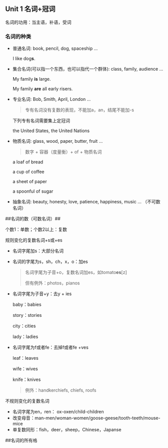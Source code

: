 ## Unit 1 名词+冠词 ##

名词的功用：当主语，补语，受词

### 名词的种类 ###

- 普通名词: book, pencil, dog, spaceship ...

	I like dog**s**.

- 集合名词(可以指一个东西，也可以指代一个群体): class, family, audience ...

	My family **is** large.

	My family **are** all early risers.	 

- 专业名词: Bob, Smith, April, London ...

	>专有名词没有复数的表现，不能加a，an，结尾不能加-s

	下列专有名词需要集上定冠词
	
	the United States, the United Nations 
	
- 物质名词: glass, wood, paper, butter, fruit ...
	
	>数字 + 容器（度量衡）+ of + 物质名词

	a loaf of bread
	
	a cup of coffee

	a sheet of paper

	a spoonful of sugar

- 抽象名词: beauty, honesty, love, patience, happiness, music ... （不可数名词）


##名词的数（可数名词）##

个数1：单数；个数2以上：复数

规则变化的复数名词+s或+es

- 名词字尾加s：大部分名词

- 名词的字尾为s，sh，ch，x，o：加es

	>名词字尾为子音+o，复数名词加es，如tomato**es**[z]
	>
	>但有例外：photos，pianos

- 名词字尾为子音+y：去y + ies

	baby：babies

	story：stories

	city：cities

	lady：ladies

- 名词字尾为f或者fe：去掉f或者fe +ves

	leaf：leaves
	
	wife：wives

	knife：knives
	
	>例外：handkerchiefs, chiefs, roofs

不规则变化的复数名词

- 名词字尾为en，ren： ox-oxen/child-children
- 改变母音：man-men/woman-women/goose-geese/tooth-teeth/mouse-mice
- 单复数同形：fish，deer，sheep，Chinese，Japanse

##名词的所有格



	





